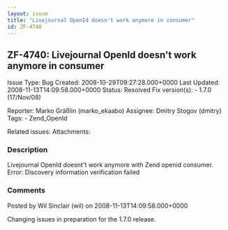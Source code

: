 ```yaml
---
layout: issue
title: "Livejournal OpenId doesn't work anymore in consumer"
id: ZF-4740
---
```


ZF-4740: Livejournal OpenId doesn't work anymore in consumer
------------------------------------------------------------

 Issue Type: Bug Created: 2008-10-29T09:27:28.000+0000 Last Updated: 2008-11-13T14:09:58.000+0000 Status: Resolved Fix version(s): - 1.7.0 (17/Nov/08)
 
 Reporter:  Marko Gräßlin (marko\_ekaabo)  Assignee:  Dmitry Stogov (dmitry)  Tags: - Zend\_OpenId
 
 Related issues: 
 Attachments: 
### Description

Livejournal OpenId doesnt't work anymore with Zend openid consumer. Error: Discovery information verification failed

 

 

### Comments

Posted by Wil Sinclair (wil) on 2008-11-13T14:09:58.000+0000

Changing issues in preparation for the 1.7.0 release.

 

 